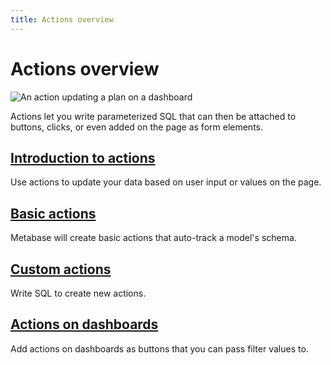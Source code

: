 ```yaml
---
title: Actions overview
---
```


# Actions overview

![An action updating a plan on a dashboard](../images/dashboard-action.gif)

Actions let you write parameterized SQL that can then be attached to buttons, clicks, or even added on the page as form elements.

## [Introduction to actions ](../introduction.md)

Use actions to update your data based on user input or values on the page.

## [Basic actions](../basic.md)

Metabase will create basic actions that auto-track a model's schema.

## [Custom actions](../custom.md)

Write SQL to create new actions.

## [Actions on dashboards](../../dashboards/actions.md)

Add actions on dashboards as buttons that you can pass filter values to.
